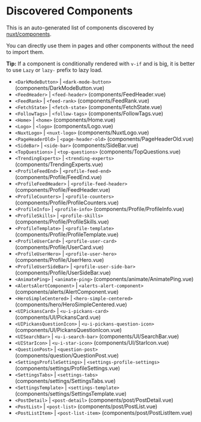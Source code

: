 # Discovered Components

This is an auto-generated list of components discovered by [nuxt/components](https://github.com/nuxt/components).

You can directly use them in pages and other components without the need to import them.

**Tip:** If a component is conditionally rendered with `v-if` and is big, it is better to use `Lazy` or `lazy-` prefix to lazy load.

- `<DarkModeButton>` | `<dark-mode-button>` (components/DarkModeButton.vue)
- `<FeedHeader>` | `<feed-header>` (components/FeedHeader.vue)
- `<FeedRank>` | `<feed-rank>` (components/FeedRank.vue)
- `<FetchState>` | `<fetch-state>` (components/FetchState.vue)
- `<FollowTags>` | `<follow-tags>` (components/FollowTags.vue)
- `<Home>` | `<home>` (components/Home.vue)
- `<Logo>` | `<logo>` (components/Logo.vue)
- `<NuxtLogo>` | `<nuxt-logo>` (components/NuxtLogo.vue)
- `<PageHeaderOld>` | `<page-header-old>` (components/PageHeaderOld.vue)
- `<SideBar>` | `<side-bar>` (components/SideBar.vue)
- `<TopQuestions>` | `<top-questions>` (components/TopQuestions.vue)
- `<TrendingExperts>` | `<trending-experts>` (components/TrendingExperts.vue)
- `<ProfileFeedEnd>` | `<profile-feed-end>` (components/Profile/FeedEnd.vue)
- `<ProfileFeedHeader>` | `<profile-feed-header>` (components/Profile/FeedHeader.vue)
- `<ProfileCounters>` | `<profile-counters>` (components/Profile/ProfileCounters.vue)
- `<ProfileInfo>` | `<profile-info>` (components/Profile/ProfileInfo.vue)
- `<ProfileSkills>` | `<profile-skills>` (components/Profile/ProfileSkills.vue)
- `<ProfileTemplate>` | `<profile-template>` (components/Profile/ProfileTemplate.vue)
- `<ProfileUserCard>` | `<profile-user-card>` (components/Profile/UserCard.vue)
- `<ProfileUserHero>` | `<profile-user-hero>` (components/Profile/UserHero.vue)
- `<ProfileUserSideBar>` | `<profile-user-side-bar>` (components/Profile/UserSideBar.vue)
- `<AnimatePing>` | `<animate-ping>` (components/animate/AnimatePing.vue)
- `<AlertsAlertComponent>` | `<alerts-alert-component>` (components/alerts/AlertComponent.vue)
- `<HeroSimpleCentered>` | `<hero-simple-centered>` (components/hero/HeroSimpleCentered.vue)
- `<UIPickansCard>` | `<u-i-pickans-card>` (components/UI/PickansCard.vue)
- `<UIPickansQuestionIcon>` | `<u-i-pickans-question-icon>` (components/UI/PickansQuestionIcon.vue)
- `<UISearchBar>` | `<u-i-search-bar>` (components/UI/SearchBar.vue)
- `<UIStarIcon>` | `<u-i-star-icon>` (components/UI/StarIcon.vue)
- `<QuestionPost>` | `<question-post>` (components/question/QuestionPost.vue)
- `<SettingsProfileSettings>` | `<settings-profile-settings>` (components/settings/ProfileSettings.vue)
- `<SettingsTabs>` | `<settings-tabs>` (components/settings/SettingsTabs.vue)
- `<SettingsTemplate>` | `<settings-template>` (components/settings/SettingsTemplate.vue)
- `<PostDetail>` | `<post-detail>` (components/post/PostDetail.vue)
- `<PostList>` | `<post-list>` (components/post/PostList.vue)
- `<PostListItem>` | `<post-list-item>` (components/post/PostListItem.vue)
